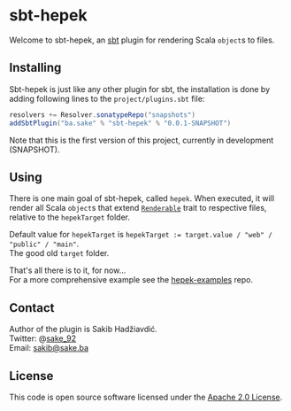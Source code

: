 # sbt-hepek

Welcome to sbt-hepek, an [sbt](http://www.scala-sbt.org) plugin for rendering Scala `object`s to files.

## Installing

Sbt-hepek is just like any other plugin for sbt, the installation is done by adding following lines to the `project/plugins.sbt` file:

```scala
resolvers += Resolver.sonatypeRepo("snapshots")
addSbtPlugin("ba.sake" % "sbt-hepek" % "0.0.1-SNAPSHOT")
```

Note that this is the first version of this project, currently in development (SNAPSHOT).

## Using

There is one main goal of sbt-hepek, called `hepek`. 
When executed, it will render all Scala `object`s that extend [`Renderable`](https://github.com/sake92/hepek-core/blob/master/src/main/java/ba/sake/hepek/core/Renderable.java) 
trait to respective files, relative to the `hepekTarget` folder.  

Default value for `hepekTarget` is `hepekTarget := target.value / "web" / "public" / "main"`.  
The good old `target` folder.

That's all there is to it, for now...  
For a more comprehensive example see the [hepek-examples](https://github.com/sake92/hepek-examples) repo.

## Contact

Author of the plugin is Sakib Hadžiavdić.  
Twitter: @[sake_92](https://twitter.com/sake_92)  
Email: sakib@sake.ba

## License
This code is open source software licensed under the [Apache 2.0 License](http://www.apache.org/licenses/LICENSE-2.0.html).
